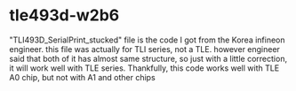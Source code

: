 # tle493d-w2b6

"TLI493D_SerialPrint_stucked" file is the code I got from the Korea infineon engineer.
this file was actually for TLI series, not a TLE.
however engineer said that both of it has almost same structure, so just with a little correction, it will work well with TLE series.
Thankfully, this code works well with TLE A0 chip, but not with A1 and other chips
